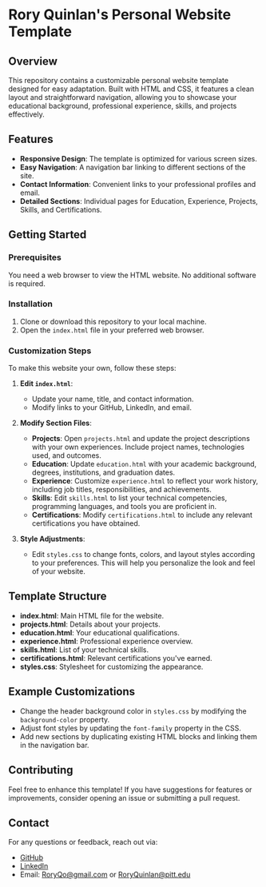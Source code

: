# Rory Quinlan's Personal Website Template 
 
## Overview
This repository contains a customizable personal website template designed for easy adaptation. Built with HTML and CSS, it features a clean layout and straightforward navigation, allowing you to showcase your educational background, professional experience, skills, and projects effectively.

## Features
- **Responsive Design**: The template is optimized for various screen sizes.
- **Easy Navigation**: A navigation bar linking to different sections of the site.
- **Contact Information**: Convenient links to your professional profiles and email.
- **Detailed Sections**: Individual pages for Education, Experience, Projects, Skills, and Certifications.

## Getting Started

### Prerequisites
You need a web browser to view the HTML website. No additional software is required.

### Installation
1. Clone or download this repository to your local machine.
2. Open the `index.html` file in your preferred web browser.

### Customization Steps
To make this website your own, follow these steps:

1. **Edit `index.html`**:
   - Update your name, title, and contact information.
   - Modify links to your GitHub, LinkedIn, and email.

2. **Modify Section Files**:
   - **Projects**: Open `projects.html` and update the project descriptions with your own experiences. Include project names, technologies used, and outcomes.
   - **Education**: Update `education.html` with your academic background, degrees, institutions, and graduation dates.
   - **Experience**: Customize `experience.html` to reflect your work history, including job titles, responsibilities, and achievements.
   - **Skills**: Edit `skills.html` to list your technical competencies, programming languages, and tools you are proficient in.
   - **Certifications**: Modify `certifications.html` to include any relevant certifications you have obtained.

3. **Style Adjustments**:
   - Edit `styles.css` to change fonts, colors, and layout styles according to your preferences. This will help you personalize the look and feel of your website.

## Template Structure
- **index.html**: Main HTML file for the website.
- **projects.html**: Details about your projects.
- **education.html**: Your educational qualifications.
- **experience.html**: Professional experience overview.
- **skills.html**: List of your technical skills.
- **certifications.html**: Relevant certifications you've earned.
- **styles.css**: Stylesheet for customizing the appearance.

## Example Customizations
- Change the header background color in `styles.css` by modifying the `background-color` property.
- Adjust font styles by updating the `font-family` property in the CSS.
- Add new sections by duplicating existing HTML blocks and linking them in the navigation bar.

## Contributing
Feel free to enhance this template! If you have suggestions for features or improvements, consider opening an issue or submitting a pull request.

## Contact
For any questions or feedback, reach out via:
- [GitHub](https://github.com/Roryqo)
- [LinkedIn](https://www.linkedin.com/in/rory-quinlan)
- Email: RoryQo@gmail.com or RoryQuinlan@pitt.edu
